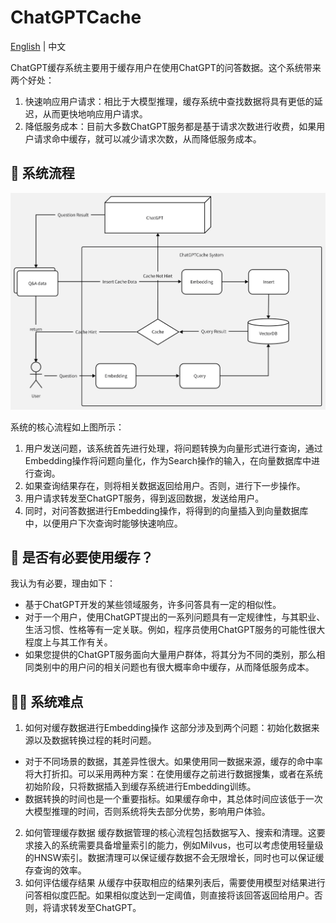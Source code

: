 # ChatGPTCache

[English](README-CN.md) | 中文

ChatGPT缓存系统主要用于缓存用户在使用ChatGPT的问答数据。这个系统带来两个好处：

1. 快速响应用户请求：相比于大模型推理，缓存系统中查找数据将具有更低的延迟，从而更快地响应用户请求。
2. 降低服务成本：目前大多数ChatGPT服务都是基于请求次数进行收费，如果用户请求命中缓存，就可以减少请求次数，从而降低服务成本。

## 🧐 系统流程

![ChatGPTCache Flow](design/ChatGPTCache.png)

系统的核心流程如上图所示：

1. 用户发送问题，该系统首先进行处理，将问题转换为向量形式进行查询，通过Embedding操作将问题向量化，作为Search操作的输入，在向量数据库中进行查询。
2. 如果查询结果存在，则将相关数据返回给用户。否则，进行下一步操作。
3. 用户请求转发至ChatGPT服务，得到返回数据，发送给用户。
4. 同时，对问答数据进行Embedding操作，将得到的向量插入到向量数据库中，以便用户下次查询时能够快速响应。

## 🤔 是否有必要使用缓存？

我认为有必要，理由如下：

- 基于ChatGPT开发的某些领域服务，许多问答具有一定的相似性。
- 对于一个用户，使用ChatGPT提出的一系列问题具有一定规律性，与其职业、生活习惯、性格等有一定关联。例如，程序员使用ChatGPT服务的可能性很大程度上与其工作有关。
- 如果您提供的ChatGPT服务面向大量用户群体，将其分为不同的类别，那么相同类别中的用户问的相关问题也有很大概率命中缓存，从而降低服务成本。

## 😵‍💫 系统难点

1. 如何对缓存数据进行Embedding操作
这部分涉及到两个问题：初始化数据来源以及数据转换过程的耗时问题。
- 对于不同场景的数据，其差异性很大。如果使用同一数据来源，缓存的命中率将大打折扣。可以采用两种方案：在使用缓存之前进行数据搜集，或者在系统初始阶段，只将数据插入到缓存系统进行Embedding训练。
- 数据转换的时间也是一个重要指标。如果缓存命中，其总体时间应该低于一次大模型推理的时间，否则系统将失去部分优势，影响用户体验。
2. 如何管理缓存数据
缓存数据管理的核心流程包括数据写入、搜索和清理。这要求接入的系统需要具备增量索引的能力，例如Milvus，也可以考虑使用轻量级的HNSW索引。数据清理可以保证缓存数据不会无限增长，同时也可以保证缓存查询的效率。
3. 如何评估缓存结果
从缓存中获取相应的结果列表后，需要使用模型对结果进行问答相似度匹配。如果相似度达到一定阈值，则直接将该回答返回给用户。否则，将请求转发至ChatGPT。
